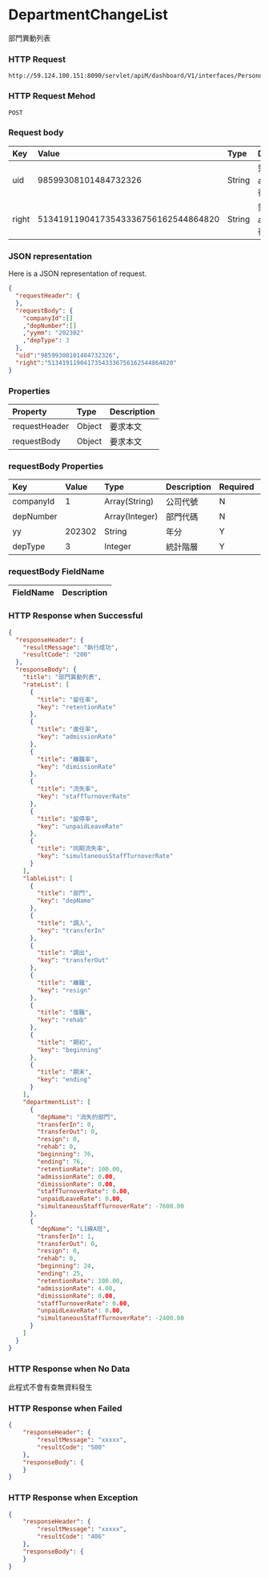 # DepartmentChangeList
部門異動列表

### HTTP Request
```
http://59.124.100.151:8090/servlet/apiM/dashboard/V1/interfaces/PersonnelChange/DepartmentChangeList
```

### HTTP Request Mehod
```
POST
```

### Request body
| Key | Value | Type | Description |
|:----------|:-------------|:-----|:------------|
| uid | 98599308101484732326 | String | 需透過apiLogin取得
| right | 51341911904173543336756162544864820 | String | 需透過apiLogin取得 |

### JSON representation

Here is a JSON representation of request.
```json
{
  "requestHeader": {
  },
  "requestBody": {
    "companyId":[]
    ,"depNumber":[]
    ,"yymm": "202302"
    ,"depType": 3
  },
  "uid":"98599308101484732326",
  "right":"51341911904173543336756162544864820"
}
```

### Properties
| Property | Type | Description |
|:---------|:-----|:------------|
| requestHeader | Object | 要求本文 |
| requestBody | Object | 要求本文 |

### requestBody Properties
| Key | Value | Type | Description | Required | Format |
|:----------|:-------------|:-----|:------------|:------------|:------------|
| companyId | 1 | Array(String) | 公司代號 | N | n/a |
| depNumber |  | Array(Integer) | 部門代碼 | N | n/a |
| yy | 202302 | String | 年分 | Y | YYYY |
| depType | 3 | Integer | 統計階層 | Y | n/a |

### requestBody FieldName
| FieldName | Description |
|:----------|:-------------|




### HTTP Response when Successful
```json
{
  "responseHeader": {
    "resultMessage": "執行成功",
    "resultCode": "200"
  },
  "responseBody": {
    "title": "部門異動列表",
    "rateList": [
      {
        "title": "留任率",
        "key": "retentionRate"
      },
      {
        "title": "進任率",
        "key": "admissionRate"
      },
      {
        "title": "離職率",
        "key": "dimissionRate"
      },
      {
        "title": "流失率",
        "key": "staffTurnoverRate"
      },
      {
        "title": "留停率",
        "key": "unpaidLeaveRate"
      },
      {
        "title": "同期流失率",
        "key": "simultaneousStaffTurnoverRate"
      }
    ],
    "lableList": [
      {
        "title": "部門",
        "key": "depName"
      },
      {
        "title": "調入",
        "key": "transferIn"
      },
      {
        "title": "調出",
        "key": "transferOut"
      },
      {
        "title": "離職",
        "key": "resign"
      },
      {
        "title": "復職",
        "key": "rehab"
      },
      {
        "title": "期初",
        "key": "beginning"
      },
      {
        "title": "期末",
        "key": "ending"
      }
    ],
    "departmentList": [
      {
        "depName": "消失的部門",
        "transferIn": 0,
        "transferOut": 0,
        "resign": 0,
        "rehab": 0,
        "beginning": 76,
        "ending": 76,
        "retentionRate": 100.00,
        "admissionRate": 0.00,
        "dimissionRate": 0.00,
        "staffTurnoverRate": 0.00,
        "unpaidLeaveRate": 0.00,
        "simultaneousStaffTurnoverRate": -7600.00
      },
      {
        "depName": "L1線A班",
        "transferIn": 1,
        "transferOut": 0,
        "resign": 0,
        "rehab": 0,
        "beginning": 24,
        "ending": 25,
        "retentionRate": 100.00,
        "admissionRate": 4.00,
        "dimissionRate": 0.00,
        "staffTurnoverRate": 0.00,
        "unpaidLeaveRate": 0.00,
        "simultaneousStaffTurnoverRate": -2400.00
      }
    ]
  }
}
```

### HTTP Response when No Data
此程式不會有查無資料發生

### HTTP Response when Failed
```json
{
    "responseHeader": {
        "resultMessage": "xxxxx",
        "resultCode": "500"
    },
    "responseBody": {
    }
}
```

### HTTP Response when Exception
```json
{
    "responseHeader": {
        "resultMessage": "xxxxx",
        "resultCode": "406"
    },
    "responseBody": {
    }
}
```
